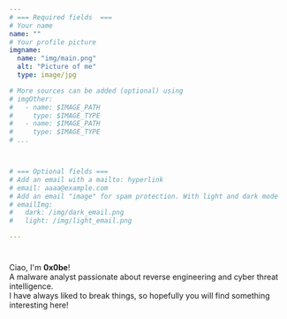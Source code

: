 ```yaml
---
# === Required fields  ===
# Your name 
name: ""
# Your profile picture
imgname: 
  name: "img/main.png"
  alt: "Picture of me"
  type: image/jpg

# More sources can be added (optional) using 
# imgOther:
#   - name: $IMAGE_PATH
#     type: $IMAGE_TYPE
#   - name: $IMAGE_PATH
#     type: $IMAGE_TYPE
# ...



# === Optional fields ===
# Add an email with a mailto: hyperlink
# email: aaaa@example.com
# Add an email "image" for spam protection. With light and dark mode
# emailImg: 
#   dark: /img/dark_email.png
#   light: /img/light_email.png

---
```


#
Ciao, I'm **0x0be**!  
A malware analyst passionate about reverse engineering and cyber threat intelligence.  
I have always liked to break things, so hopefully you will find something interesting here!  





